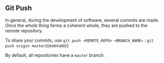 ## Git Push

In general, during the development of software, several commits are made. Once the whole thing forms a coherent whole, they are pushed to the remote repository.

To share your commits, use `git push <REMOTE_REPO> <BRANCH_NAME>` :
`git push origin master`{{execute}}

By default, all repositories have a `master` branch.
